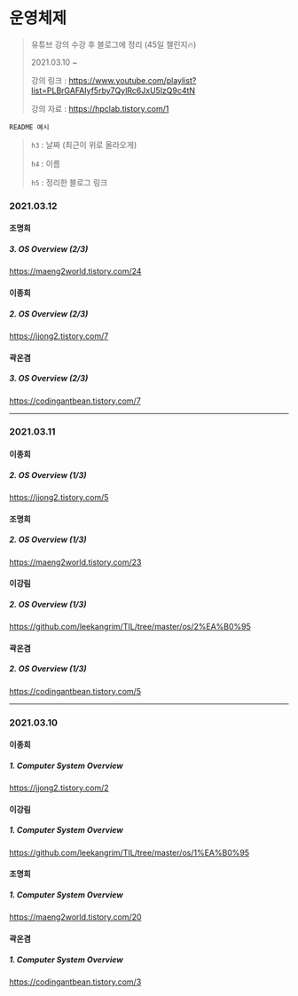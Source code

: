 # 운영체제

> 유튜브 강의 수강 후 블로그에 정리 (45일 챌린지🔥)
>
> 2021.03.10 ~
>
> 강의 링크 : https://www.youtube.com/playlist?list=PLBrGAFAIyf5rby7QylRc6JxU5lzQ9c4tN
>
> 강의 자료 : https://hpclab.tistory.com/1



`README 예시` 

> `h3` : 날짜 (최근이 위로 올라오게)
>
>  `h4` : 이름
>
>  `h5` : 정리한 블로그 링크



### 2021.03.12

#### 조명희

##### 3. OS Overview (2/3)

https://maeng2world.tistory.com/24

#### 이종희

##### 2. OS Overview (2/3)

https://jjong2.tistory.com/7

#### 곽온겸

##### 3. OS Overview (2/3)

https://codingantbean.tistory.com/7

---

### 2021.03.11

#### 이종희

##### 2. OS Overview (1/3)

https://jjong2.tistory.com/5



#### 조명희

##### 2. OS Overview (1/3)

https://maeng2world.tistory.com/23



#### 이강림

##### 2. OS Overview (1/3)

https://github.com/leekangrim/TIL/tree/master/os/2%EA%B0%95



#### 곽온겸

##### 2. OS Overview (1/3)

https://codingantbean.tistory.com/5



---

### 2021.03.10

#### 이종희

##### 1. Computer System Overview

https://jjong2.tistory.com/2



#### 이강림

##### 1. Computer System Overview

https://github.com/leekangrim/TIL/tree/master/os/1%EA%B0%95



#### 조명희

##### 1. Computer System Overview

https://maeng2world.tistory.com/20



#### 곽온겸

##### 1. Computer System Overview

https://codingantbean.tistory.com/3

